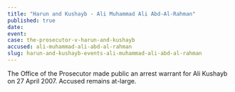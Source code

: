 ```yaml
---
title: "Harun and Kushayb - Ali Muhammad Ali Abd-Al-Rahman"
published: true
date:
event:
case: the-prosecutor-v-harun-and-kushayb
accused: ali-muhammad-ali-abd-al-rahman
slug: harun-and-kushayb-events-ali-muhammad-ali-abd-al-rahman
---
```


The Office of the Prosecutor made public an arrest warrant for Ali Kushayb on 27 April 2007. Accused remains at-large.

